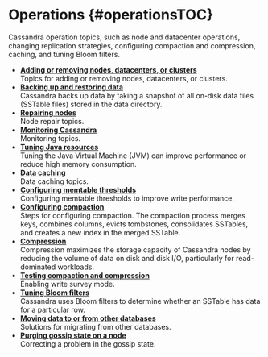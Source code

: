 # Operations {#operationsTOC}

Cassandra operation topics, such as node and datacenter operations, changing replication strategies, configuring compaction and compression, caching, and tuning Bloom filters.

-   **[Adding or removing nodes, datacenters, or clusters](../../cassandra/operations/opsAddingRemovingNodeTOC.md)**  
Topics for adding or removing nodes, datacenters, or clusters.
-   **[Backing up and restoring data](../../cassandra/operations/opsBackupRestore.md)**  
Cassandra backs up data by taking a snapshot of all on-disk data files \(SSTable files\) stored in the data directory.
-   **[Repairing nodes](../../cassandra/operations/opsRepairNodesTOC.md)**  
Node repair topics.
-   **[Monitoring Cassandra](../../cassandra/operations/monitoringCassandraTOC.md)**  
Monitoring topics.
-   **[Tuning Java resources](../../cassandra/operations/opsTuneJVM.md)**  
Tuning the Java Virtual Machine \(JVM\) can improve performance or reduce high memory consumption.
-   **[Data caching](../../cassandra/operations/opsDataCachingTOC.md)**  
Data caching topics.
-   **[Configuring memtable thresholds](../../cassandra/operations/opsMemtableThruput.md)**  
Configuring memtable thresholds to improve write performance.
-   **[Configuring compaction](../../cassandra/operations/opsConfigureCompaction.md)**  
Steps for configuring compaction. The compaction process merges keys, combines columns, evicts tombstones, consolidates SSTables, and creates a new index in the merged SSTable.
-   **[Compression](../../cassandra/operations/opsAboutConfigCompress.md)**  
Compression maximizes the storage capacity of Cassandra nodes by reducing the volume of data on disk and disk I/O, particularly for read-dominated workloads.
-   **[Testing compaction and compression](../../cassandra/operations/opsTestCompactCompress.md)**  
Enabling write survey mode.
-   **[Tuning Bloom filters](../../cassandra/operations/opsTuningBloomFilters.md)**  
Cassandra uses Bloom filters to determine whether an SSTable has data for a particular row.
-   **[Moving data to or from other databases](../../cassandra/operations/migrating.md)**  
Solutions for migrating from other databases.
-   **[Purging gossip state on a node](../../cassandra/operations/opsGossipPurge.md)**  
Correcting a problem in the gossip state.

